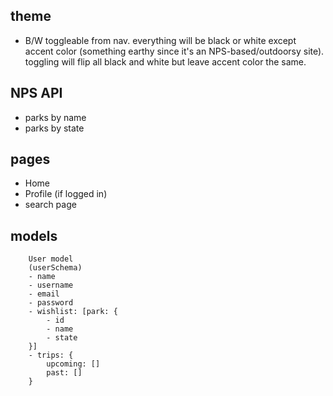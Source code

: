 ## theme
- B/W toggleable from nav. everything will be black or white except accent color (something earthy since it's an NPS-based/outdoorsy site). toggling will flip all black and white but leave accent color the same. 


## NPS API
- parks by name
- parks by state


## pages
- Home
- Profile (if logged in)
- search page


## models
```
    User model
    (userSchema)
    - name
    - username
    - email
    - password
    - wishlist: [park: {
        - id
        - name
        - state
    }]
    - trips: {
        upcoming: []
        past: []
    }
```